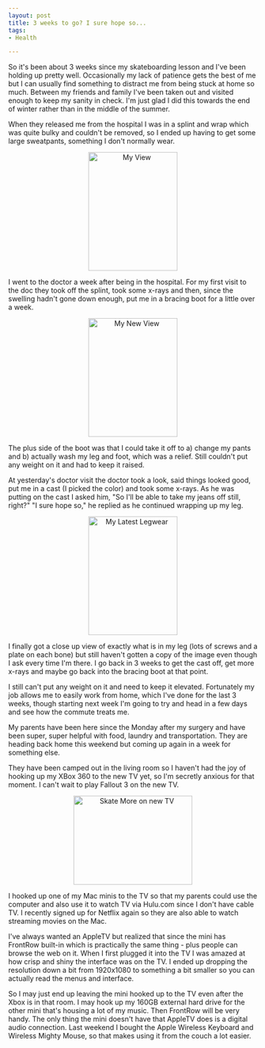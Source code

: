 ```yaml
--- 
layout: post
title: 3 weeks to go? I sure hope so...
tags: 
- Health

---
```

So it's been about 3 weeks since my skateboarding lesson and I've been holding up pretty well. Occasionally my lack of patience gets the best of me but I can usually find something to distract me from being stuck at home so much.  Between my friends and family I've been taken out and visited enough to keep my sanity in check. I'm just glad I did this towards the end of winter rather than in the middle of the summer.

When they released me from the hospital I was in a splint and wrap which was quite bulky and couldn't be removed, so I ended up having to get some large sweatpants, something I don't normally wear.
<p style="text-align:center;"><a title="My View by spilth, on Flickr" href="http://www.flickr.com/photos/spilth/3303487293/"><img class="aligncenter" src="http://farm4.static.flickr.com/3497/3303487293_f7d361dcbe_m.jpg" alt="My View" width="180" height="240" /></a></p>

I went to the doctor a week after being in the hospital.  For my first visit to the doc they took off the splint, took some x-rays and then, since the swelling hadn't gone down enough, put me in a bracing boot for a little over a week.
<p style="text-align:center;"><a title="My New View by spilth, on Flickr" href="http://www.flickr.com/photos/spilth/3327134590/"><img class="aligncenter" src="http://farm4.static.flickr.com/3555/3327134590_996449fcca_m.jpg" alt="My New View" width="180" height="240" /></a></p>

The plus side of the boot was that I could take it off to a) change my pants and b) actually wash my leg and foot, which was a relief.  Still couldn't put any weight on it and had to keep it raised.

At yesterday's doctor visit the doctor took a look, said things looked good, put me in a cast (I picked the color) and took some x-rays.  As he was putting on the cast I asked him, "So I'll be able to take my jeans off still, right?"  "I sure hope so," he replied as he continued wrapping up my leg.
<p style="text-align:center;"><a title="My Latest Legwear by spilth, on Flickr" href="http://www.flickr.com/photos/spilth/3348864549/"><img class="aligncenter" src="http://farm4.static.flickr.com/3566/3348864549_fa33c92edb_m.jpg" alt="My Latest Legwear" width="180" height="240" /></a></p>

I finally got a close up view of exactly what is in my leg (lots of screws and a plate on each bone) but still haven't gotten a copy of the image even though I ask every time I'm there.  I go back in 3 weeks to get the cast off, get more x-rays and maybe go back into the bracing boot at that point.

I still can't put any weight on it and need to keep it elevated.  Fortunately my job allows me to easily work from home, which I've done for the last 3 weeks, though starting next week I'm going to try and head in a few days and see how the commute treats me.

My parents have been here since the Monday after my surgery and have been super, super helpful with food, laundry and transportation. They are heading back home this weekend but coming up again in a week for something else.

They have been camped out in the living room so I haven't had the joy of hooking up my XBox 360 to the new TV yet, so I'm secretly anxious for that moment. I can't wait to play Fallout 3 on the new TV.
<p style="text-align:center;"><a title="Skate More on new TV by spilth, on Flickr" href="http://www.flickr.com/photos/spilth/3317088569/"><img class="aligncenter" src="http://farm4.static.flickr.com/3627/3317088569_a1f0dcc417_m.jpg" alt="Skate More on new TV" width="240" height="180" /></a></p>

I hooked up one of my Mac minis to the TV so that my parents could use the computer and also use it to watch TV via Hulu.com since I don't have cable TV. I recently signed up for Netflix again so they are also able to watch streaming movies on the Mac.

I've always wanted an AppleTV but realized that since the mini has FrontRow built-in which is practically the same thing - plus people can browse the web on it. When I first plugged it into the TV I was amazed at how crisp and shiny the interface was on the TV. I ended up dropping the resolution down a bit from 1920x1080 to something a bit smaller so you can actually read the menus and interface.

So I may just end up leaving the mini hooked up to the TV even after the Xbox is in that room. I may hook up my 160GB external hard drive for the other mini that's housing a lot of my music. Then FrontRow will be very handy. The only thing the mini doesn't have that AppleTV does is a digital audio connection. Last weekend I bought the Apple Wireless Keyboard and Wireless Mighty Mouse, so that makes using it from the couch a lot easier.
